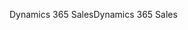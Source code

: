 <span data-ttu-id="75ca6-101">Dynamics 365 Sales</span><span class="sxs-lookup"><span data-stu-id="75ca6-101">Dynamics 365 Sales</span></span>
